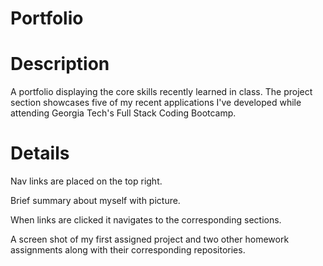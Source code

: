 # Portfolio

# Description 
A portfolio displaying the core skills recently learned in class. The project section showcases five of my recent applications I've developed while attending Georgia Tech's Full Stack Coding Bootcamp.

# Details
Nav links are placed on the top right.

Brief summary about myself with picture.

When links are clicked it navigates to the corresponding sections.

A screen shot of my first assigned project and two other homework assignments along with their corresponding repositories.
